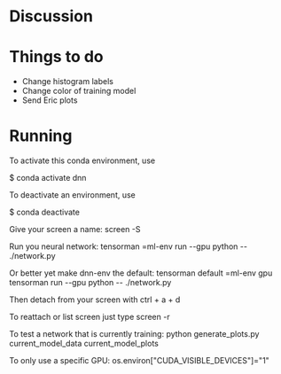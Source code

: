# Discussion    

# Things to do
- Change histogram labels
- Change color of training model
- Send Eric plots


# Running
To activate this conda environment, use    

$ conda activate dnn   

To deactivate an environment, use

$ conda deactivate          

Give your screen a name:
screen -S <name> 

Run you neural network:
tensorman =ml-env run --gpu python -- ./network.py

Or better yet make dnn-env the default:
tensorman default =ml-env gpu
tensorman run --gpu python -- ./network.py

Then detach from your screen with
ctrl + a + d

To reattach or list screen just type
screen -r

To test a network that is currently training:
python generate_plots.py current_model_data current_model_plots

To only use a specific GPU:
os.environ["CUDA_VISIBLE_DEVICES"]="1"